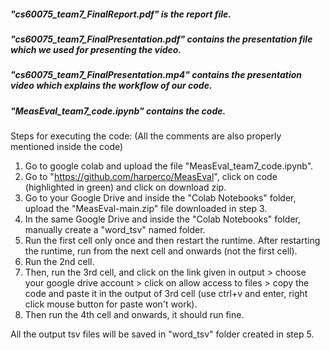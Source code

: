 ##### "cs60075_team7_FinalReport.pdf" is the report file.
##### "cs60075_team7_FinalPresentation.pdf" contains the presentation file which we used for presenting the video.
##### "cs60075_team7_FinalPresentation.mp4" contains the presentation video which explains the workflow of our code.
##### "MeasEval_team7_code.ipynb" contains the code.

Steps for executing the code: (All the comments are also properly mentioned inside the code)
1. Go to google colab and upload the file "MeasEval_team7_code.ipynb".
2. Go to "https://github.com/harperco/MeasEval", click on code (highlighted in green) and click on download zip.
3. Go to your Google Drive and inside the "Colab Notebooks" folder, upload the "MeasEval-main.zip" file downloaded in step 3.
4. In the same Google Drive and inside the "Colab Notebooks" folder, manually create a "word_tsv" named folder.
5. Run the first cell only once and then restart the runtime. After restarting the runtime, run from the next cell and onwards (not the first cell).
6. Run the 2nd cell.
7. Then, run the 3rd cell, and click on the link given in output > choose your google drive account > click on allow access to files > copy the code and paste 		it in the output of 3rd cell (use ctrl+v and enter, right click mouse button for paste won't work).
8. Then run the 4th cell and onwards, it should run fine.


All the output tsv files will be saved in "word_tsv" folder created in step 5. 
